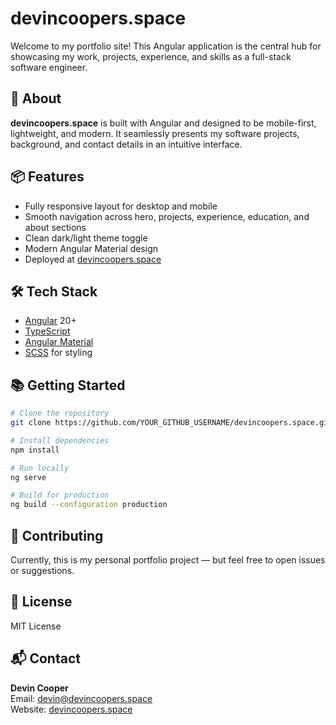 # devincoopers.space

Welcome to my portfolio site! This Angular application is the central hub for showcasing my work, projects, experience, and skills as a full-stack software engineer.

## 🚀 About

**devincoopers.space** is built with Angular and designed to be mobile-first, lightweight, and modern. It seamlessly presents my software projects, background, and contact details in an intuitive interface.

## 📦 Features

- Fully responsive layout for desktop and mobile
- Smooth navigation across hero, projects, experience, education, and about sections
- Clean dark/light theme toggle
- Modern Angular Material design
- Deployed at [devincoopers.space](https://devincoopers.space)

## 🛠️ Tech Stack

- [Angular](https://angular.io/) 20+
- [TypeScript](https://www.typescriptlang.org/)
- [Angular Material](https://material.angular.io/)
- [SCSS](https://sass-lang.com/) for styling

## 📚 Getting Started

```bash
# Clone the repository
git clone https://github.com/YOUR_GITHUB_USERNAME/devincoopers.space.git

# Install dependencies
npm install

# Run locally
ng serve

# Build for production
ng build --configuration production
```

## 🤝 Contributing

Currently, this is my personal portfolio project — but feel free to open issues or suggestions.

## 📄 License

MIT License

## 📬 Contact

**Devin Cooper**\
Email: [devin@devincoopers.space](mailto\:devin@devincoopers.space)\
Website: [devincoopers.space](https://devincoopers.space)

